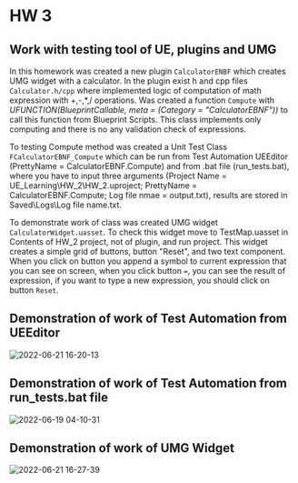 # HW 3

## Work with testing tool of UE, plugins and UMG

In this homework was created a new plugin `CalculatorENBF` which creates UMG widget with a calculator. In the plugin exist h and cpp files `Calculator.h/cpp` where implemented logic of computation of math expression with +,-,*,/ operations. Was created a function `Compute` with *UFUNCTION(BlueprintCallable, meta = (Category = "CalculatorEBNF"))* to call this function from Blueprint Scripts. This class implements only computing and there is no any validation check of expressions.

To testing Compute method was created a Unit Test Class `FCalculatorEBNF_Compute` which can be run from Test Automation UEEditor (PrettyName = CalculatorEBNF.Compute) and from .bat file (run_tests.bat), where you have to input three arguments (Project Name = UE_Learning\HW_2\HW_2.uproject; PrettyName = CalculatorEBNF.Compute; Log file nmae = output.txt), results are stored in Saved\Logs\Log file name.txt.

To demonstrate work of class was created UMG widget `CalculatorWidget.uasset`. To check this widget move to TestMap.uasset in Contents of HW_2 project, not of plugin, and run project. This widget creates a simple grid of buttons, button "Reset", and two text component. When you click on button you append a symbol to current expression that you can see on screen, when you click button `=`, you can see the result of expression, if you want to type a new expression, you should click on button `Reset`.

## Demonstration of work of Test Automation from UEEditor
![2022-06-21 16-20-13](https://user-images.githubusercontent.com/34779566/174809739-852bd6dc-1611-405c-ab35-82c54339e1f5.gif)

## Demonstration of work of Test Automation from run_tests.bat file
![2022-06-19 04-10-31](https://user-images.githubusercontent.com/34779566/174461863-11a3b056-785f-4ced-80fb-fc8d79c6473e.gif)

## Demonstration of work of UMG Widget
![2022-06-21 16-27-39](https://user-images.githubusercontent.com/34779566/174811706-13fd4796-9277-40ef-8a1f-3ced62df5763.gif)
